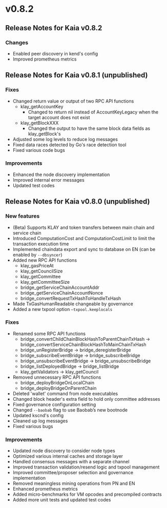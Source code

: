 # v0.8.2

## Release Notes for Kaia v0.8.2

### Changes <a id="changes"></a>

- Enabled peer discovery in kend's config
- Improved prometheus metrics

## Release Notes for Kaia v0.8.1 (unpublished)

### Fixes <a id="fixes"></a>

- Changed return value or output of two RPC API functions
  - klay_getAccountKey
    - Changed to return nil instead of AccountKeyLegacy when the target account does not exist
  - klay_getBlockXXX
    - Changed the output to have the same block data fields as klay_getBlock's
- Adjusted some log levels to reduce log messages
- Fixed data races detected by Go's race detection tool
- Fixed various code bugs

### Improvements <a id="improvements"></a>

- Enhanced the node discovery implementation
- Improved internal error messages
- Updated test codes

## Release Notes for Kaia v0.8.0 (unpublished)

### New features <a id="new-features"></a>

- (Beta) Supports KLAY and token transfers between main chain and service chain
- Introduced ComputationCost and ComputationCostLimit to limit the transaction execution time
- Implemented chaindata export and sync to database on EN (can be enabled by `--dbsyncer`)
- Added new RPC API functions
  - klay_gasPriceAt
  - klay_getCouncilSize
  - klay_getCommittee
  - klay_getCommitteeSize
  - bridge_getServiceChainAccountAddr
  - bridge_getServiceChainAccountNonce
  - bridge_convertRequestTxHashToHandleTxHash
- Made TxGasHumanReadable changeable by governance
- Added a new txpool option `—txpool.keeplocals`

### Fixes <a id="fixes"></a>

- Renamed some RPC API functions
  - bridge_convertChildChainBlockHashToParentChainTxHash -> bridge_convertServiceChainBlockHashToMainChainTxHash
  - bridge_unRegisterBridge -> bridge_deregisterBridge
  - bridge_subscribeEventBridge -> bridge_subscribeBridge
  - bridge_unsubscribeEventBridge -> bridge_unsubscribeBridge
  - bridge_listDeployedBridge -> bridge_listBridge
  - klay_getValidators -> klay_getCouncil
- Removed unnecessary RPC API functions
  - bridge_deployBridgeOnLocalChain
  - bridge_deployBridgeOnParentChain
- Deleted 'wallet' command from node executables
- Changed block header's extra field to hold only committee addresses
- Fixed governance configuration setting
- Changed `--baobab` flag to use Baobab’s new bootnode
- Updated kscnd's config
- Cleaned up log messages
- Fixed various bugs

### Improvements <a id="improvements"></a>

- Updated node discovery to consider node types
- Optimized various internal caches and storage layer
- Handled consensus messages with a separate channel
- Improved transaction validation/resend logic and txpool management
- Improved committee/proposer selection and governance implementation
- Removed meaningless mining operations from PN and EN
- Enhanced prometheus metrics
- Added micro-benchmarks for VM opcodes and precompiled contracts
- Added more unit tests and updated test codes

